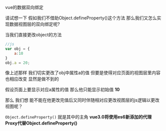 vue的数据双向绑定

请试想一下 假如我们不借助Object.defineProperty()这个方法 那么我们又怎么实现数据视图层的双向绑定呢?

当我们直接更改object的方法

```js
//js
var obj = {
    a:10 
}
obj.a = 20;
```

像上述那样 我们切实更改了obj中属性a的值 但要是使得对应页面的视图层里内容也相应改变 显然是做不到的

假设页面上要显示对应a属性的值 那么他只能显示初始值 **10**

那么 我们想 能不能在他更改完值后又同时伴随相对应更改视图层的js逻辑以更改视图呢？

`Object.defineProperty()` 就是其中的主角 **vue3.0将使用es6新添加的代理Proxy代替Object.defineProperty()**

